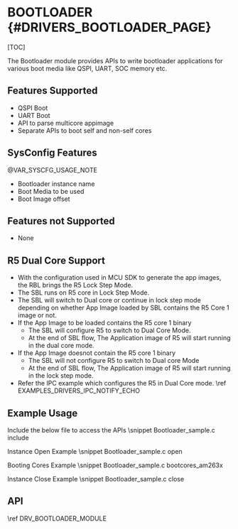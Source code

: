 # BOOTLOADER {#DRIVERS_BOOTLOADER_PAGE}

[TOC]

The Bootloader module provides APIs to write bootloader applications for various boot media like QSPI, UART, SOC memory etc.

## Features Supported

- QSPI Boot
- UART Boot
- API to parse multicore appimage
- Separate APIs to boot self and non-self cores

## SysConfig Features

@VAR_SYSCFG_USAGE_NOTE

- Bootloader instance name
- Boot Media to be used
- Boot Image offset

## Features not Supported

- None

## R5 Dual Core Support

- With the configuration used in MCU SDK to generate the app images, the RBL brings the R5 Lock Step Mode.
- The SBL runs on R5 core in Lock Step Mode.
- The SBL will switch to Dual core or continue in lock step mode depending on whether App Image loaded by SBL contains the R5 Core 1 image or not.
- If the App Image to be loaded contains the R5 core 1 binary
    - The SBL will configure R5 to switch to Dual Core Mode.
    - At the end of SBL flow, The Application image of R5 will start running in the dual core mode.
- If the App Image doesnot contain the R5 core 1 binary
    - The SBL will not configure R5 to switch to Dual core Mode
    - At the end of SBL flow, The Application image of R5 will start running in the lock step mode.
- Refer the IPC example which configures the R5 in Dual Core mode. \ref EXAMPLES_DRIVERS_IPC_NOTIFY_ECHO

## Example Usage

Include the below file to access the APIs
\snippet Bootloader_sample.c include

Instance Open Example
\snippet Bootloader_sample.c open

Booting Cores Example
\snippet Bootloader_sample.c bootcores_am263x

Instance Close Example
\snippet Bootloader_sample.c close

## API

\ref DRV_BOOTLOADER_MODULE
